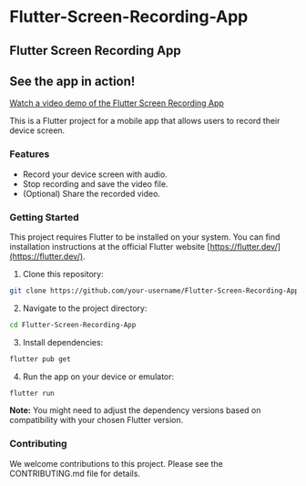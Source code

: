 # Flutter-Screen-Recording-App

## Flutter Screen Recording App

## See the app in action!

[Watch a video demo of the Flutter Screen Recording App]([link-to-your-video](https://youtube.com/shorts/jg5MoHd8Gs0))


This is a Flutter project for a mobile app that allows users to record their device screen.

### Features

* Record your device screen with audio.
* Stop recording and save the video file.
* (Optional) Share the recorded video.

### Getting Started

This project requires Flutter to be installed on your system. You can find installation instructions at the official Flutter website [https://flutter.dev/](https://flutter.dev/).

1. Clone this repository:

```bash
git clone https://github.com/your-username/Flutter-Screen-Recording-App.git
```

2. Navigate to the project directory:

```bash
cd Flutter-Screen-Recording-App
```

3. Install dependencies:

```bash
flutter pub get
```

4. Run the app on your device or emulator:

```bash
flutter run
```


**Note:** You might need to adjust the dependency versions based on compatibility with your chosen Flutter version.

### Contributing

We welcome contributions to this project. Please see the CONTRIBUTING.md file for details.

